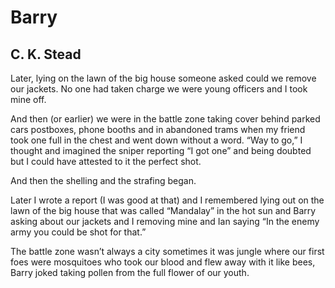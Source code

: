 # Barry
## C. K. Stead
Later, lying on the lawn of the big house
someone asked could we remove our jackets.
No one had taken charge
we were young officers
and I took mine off.

And then (or earlier)
we were in the battle zone
taking cover behind parked cars
postboxes, phone booths
and in abandoned trams
when my friend took one full in the chest
and went down without a word.
“Way to go,” I thought
and imagined the sniper reporting “I got one”
and being doubted
but I could have attested to it
the perfect shot.

And then the shelling and the strafing began.

Later I wrote a report (I was good at that)
and I remembered lying out on the lawn
of the big house
that was called “Mandalay”
in the hot sun
and Barry asking about our jackets
and I removing mine
and Ian saying “In the enemy army
you could be shot for that.”

The battle zone wasn’t always a city
sometimes it was jungle
where our first foes were mosquitoes
who took our blood
and flew away with it
like bees, Barry joked
taking pollen
from the full flower of our youth.